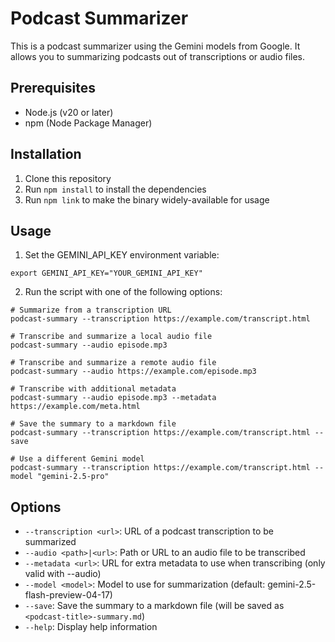 # Podcast Summarizer

This is a podcast summarizer using the Gemini models from Google. It allows you to summarizing
podcasts out of transcriptions or audio files.

## Prerequisites

- Node.js (v20 or later)
- npm (Node Package Manager)

## Installation

1. Clone this repository
2. Run `npm install` to install the dependencies
3. Run `npm link` to make the binary widely-available for usage

## Usage

1. Set the GEMINI_API_KEY environment variable:

```shell
export GEMINI_API_KEY="YOUR_GEMINI_API_KEY"
```

2. Run the script with one of the following options:

```shell
# Summarize from a transcription URL
podcast-summary --transcription https://example.com/transcript.html

# Transcribe and summarize a local audio file
podcast-summary --audio episode.mp3

# Transcribe and summarize a remote audio file
podcast-summary --audio https://example.com/episode.mp3

# Transcribe with additional metadata
podcast-summary --audio episode.mp3 --metadata https://example.com/meta.html

# Save the summary to a markdown file
podcast-summary --transcription https://example.com/transcript.html --save

# Use a different Gemini model
podcast-summary --transcription https://example.com/transcript.html --model "gemini-2.5-pro"
```

## Options

- `--transcription <url>`: URL of a podcast transcription to be summarized
- `--audio <path>|<url>`: Path or URL to an audio file to be transcribed
- `--metadata <url>`: URL for extra metadata to use when transcribing (only valid with --audio)
- `--model <model>`: Model to use for summarization (default: gemini-2.5-flash-preview-04-17)
- `--save`: Save the summary to a markdown file (will be saved as `<podcast-title>-summary.md`)
- `--help`: Display help information
